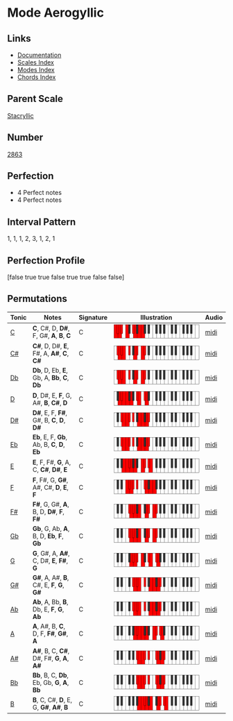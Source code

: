 # Mode Aerogyllic

## Links

- [Documentation](index.md)
- [Scales Index](Scales.md)
- [Modes Index](Modes.md)
- [Chords Index](Chords.md)

## Parent Scale

[Stacryllic](ScaleStacryllic.md)

## Number

[2863](https://ianring.com/musictheory/scales/2863)

## Perfection

- 4 Perfect notes
- 4 Perfect notes

## Interval Pattern

1, 1, 1, 2, 3, 1, 2, 1

## Perfection Profile

[false true true false true true false false]

## Permutations

| Tonic | Notes | Signature | Illustration | Audio |
|-------|-------|-----------|--------------|-------|
| [C](ModeCNaturalAerogyllic.md) | **C**, C#, D, **D#**, F, G#, **A**, **B**, **C** | C | ![CNaturalAerogyllic](ModeCNaturalAerogyllic.png) | [midi](https://github.com/edipermadi/music/blob/main/docs/ModeCNaturalAerogyllic.mid?raw=true) |
| [C#](ModeCSharpAerogyllic.md) | **C#**, D, D#, **E**, F#, A, **A#**, **C**, **C#** | C | ![CSharpAerogyllic](ModeCSharpAerogyllic.png) | [midi](https://github.com/edipermadi/music/blob/main/docs/ModeCSharpAerogyllic.mid?raw=true) |
| [Db](ModeDFlatAerogyllic.md) | **Db**, D, Eb, **E**, Gb, A, **Bb**, **C**, **Db** | C | ![DFlatAerogyllic](ModeDFlatAerogyllic.png) | [midi](https://github.com/edipermadi/music/blob/main/docs/ModeDFlatAerogyllic.mid?raw=true) |
| [D](ModeDNaturalAerogyllic.md) | **D**, D#, E, **F**, G, A#, **B**, **C#**, **D** | C | ![DNaturalAerogyllic](ModeDNaturalAerogyllic.png) | [midi](https://github.com/edipermadi/music/blob/main/docs/ModeDNaturalAerogyllic.mid?raw=true) |
| [D#](ModeDSharpAerogyllic.md) | **D#**, E, F, **F#**, G#, B, **C**, **D**, **D#** | C | ![DSharpAerogyllic](ModeDSharpAerogyllic.png) | [midi](https://github.com/edipermadi/music/blob/main/docs/ModeDSharpAerogyllic.mid?raw=true) |
| [Eb](ModeEFlatAerogyllic.md) | **Eb**, E, F, **Gb**, Ab, B, **C**, **D**, **Eb** | C | ![EFlatAerogyllic](ModeEFlatAerogyllic.png) | [midi](https://github.com/edipermadi/music/blob/main/docs/ModeEFlatAerogyllic.mid?raw=true) |
| [E](ModeENaturalAerogyllic.md) | **E**, F, F#, **G**, A, C, **C#**, **D#**, **E** | C | ![ENaturalAerogyllic](ModeENaturalAerogyllic.png) | [midi](https://github.com/edipermadi/music/blob/main/docs/ModeENaturalAerogyllic.mid?raw=true) |
| [F](ModeFNaturalAerogyllic.md) | **F**, F#, G, **G#**, A#, C#, **D**, **E**, **F** | C | ![FNaturalAerogyllic](ModeFNaturalAerogyllic.png) | [midi](https://github.com/edipermadi/music/blob/main/docs/ModeFNaturalAerogyllic.mid?raw=true) |
| [F#](ModeFSharpAerogyllic.md) | **F#**, G, G#, **A**, B, D, **D#**, **F**, **F#** | C | ![FSharpAerogyllic](ModeFSharpAerogyllic.png) | [midi](https://github.com/edipermadi/music/blob/main/docs/ModeFSharpAerogyllic.mid?raw=true) |
| [Gb](ModeGFlatAerogyllic.md) | **Gb**, G, Ab, **A**, B, D, **Eb**, **F**, **Gb** | C | ![GFlatAerogyllic](ModeGFlatAerogyllic.png) | [midi](https://github.com/edipermadi/music/blob/main/docs/ModeGFlatAerogyllic.mid?raw=true) |
| [G](ModeGNaturalAerogyllic.md) | **G**, G#, A, **A#**, C, D#, **E**, **F#**, **G** | C | ![GNaturalAerogyllic](ModeGNaturalAerogyllic.png) | [midi](https://github.com/edipermadi/music/blob/main/docs/ModeGNaturalAerogyllic.mid?raw=true) |
| [G#](ModeGSharpAerogyllic.md) | **G#**, A, A#, **B**, C#, E, **F**, **G**, **G#** | C | ![GSharpAerogyllic](ModeGSharpAerogyllic.png) | [midi](https://github.com/edipermadi/music/blob/main/docs/ModeGSharpAerogyllic.mid?raw=true) |
| [Ab](ModeAFlatAerogyllic.md) | **Ab**, A, Bb, **B**, Db, E, **F**, **G**, **Ab** | C | ![AFlatAerogyllic](ModeAFlatAerogyllic.png) | [midi](https://github.com/edipermadi/music/blob/main/docs/ModeAFlatAerogyllic.mid?raw=true) |
| [A](ModeANaturalAerogyllic.md) | **A**, A#, B, **C**, D, F, **F#**, **G#**, **A** | C | ![ANaturalAerogyllic](ModeANaturalAerogyllic.png) | [midi](https://github.com/edipermadi/music/blob/main/docs/ModeANaturalAerogyllic.mid?raw=true) |
| [A#](ModeASharpAerogyllic.md) | **A#**, B, C, **C#**, D#, F#, **G**, **A**, **A#** | C | ![ASharpAerogyllic](ModeASharpAerogyllic.png) | [midi](https://github.com/edipermadi/music/blob/main/docs/ModeASharpAerogyllic.mid?raw=true) |
| [Bb](ModeBFlatAerogyllic.md) | **Bb**, B, C, **Db**, Eb, Gb, **G**, **A**, **Bb** | C | ![BFlatAerogyllic](ModeBFlatAerogyllic.png) | [midi](https://github.com/edipermadi/music/blob/main/docs/ModeBFlatAerogyllic.mid?raw=true) |
| [B](ModeBNaturalAerogyllic.md) | **B**, C, C#, **D**, E, G, **G#**, **A#**, **B** | C | ![BNaturalAerogyllic](ModeBNaturalAerogyllic.png) | [midi](https://github.com/edipermadi/music/blob/main/docs/ModeBNaturalAerogyllic.mid?raw=true) |
